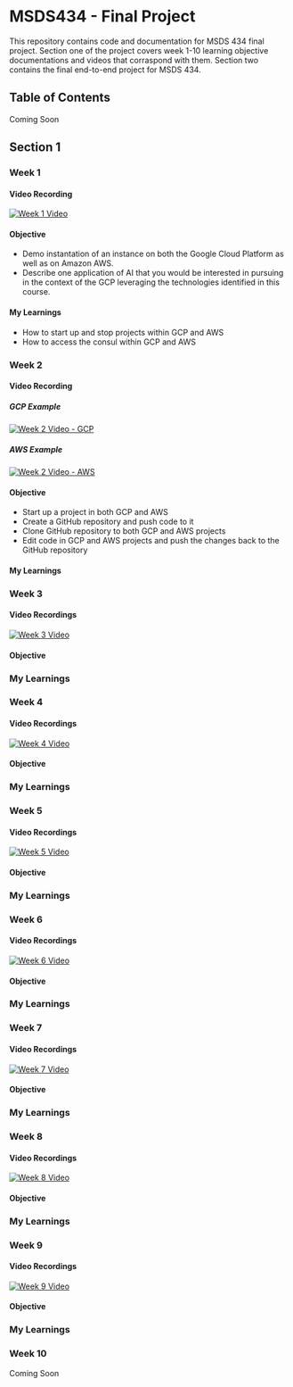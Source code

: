 # MSDS434 - Final Project

This repository contains code and documentation for MSDS 434 final project. Section one of the project covers week 1-10 learning objective documentations and videos that corraspond with them. Section two contains the final end-to-end project for MSDS 434.

## Table of Contents
Coming Soon

## Section 1
### Week 1
#### Video Recording
[![Week 1 Video](https://cdn.loom.com/sessions/thumbnails/2dfa50f27e6c4cc993c0aadd6618d7ef-with-play.gif)](https://www.loom.com/share/2dfa50f27e6c4cc993c0aadd6618d7ef)

#### Objective
- Demo instantation of an instance on both the Google Cloud Platform as well as on Amazon AWS.
- Describe one application of AI that you would be interested in pursuing in the context of the GCP leveraging the technologies identified in this course.

#### My Learnings
- How to start up and stop projects within GCP and AWS
- How to access the consul within GCP and AWS

### Week 2
#### Video Recording
##### GCP Example
[![Week 2 Video - GCP](https://cdn.loom.com/sessions/thumbnails/71f4a9788a6846e7a0735e5ce318bc68-with-play.gif)](https://www.loom.com/share/71f4a9788a6846e7a0735e5ce318bc68)

##### AWS Example
[![Week 2 Video - AWS](https://cdn.loom.com/sessions/thumbnails/15a9f0868ca346989ddfb1f17ff90535-with-play.gif)](https://www.loom.com/share/15a9f0868ca346989ddfb1f17ff90535)

#### Objective
- Start up a project in both GCP and AWS 
- Create a GitHub repository and push code to it
- Clone GitHub repository to both GCP and AWS projects
- Edit code in GCP and AWS projects and push the changes back to the GitHub repository

#### My Learnings

### Week 3
#### Video Recordings
[![Week 3 Video](https://cdn.loom.com/sessions/thumbnails/b06813ff52294b14aa21944e70991002-with-play.gif)](https://www.loom.com/share/b06813ff52294b14aa21944e70991002)

#### Objective

### My Learnings


### Week 4
#### Video Recordings
[![Week 4 Video](https://cdn.loom.com/sessions/thumbnails/8cf1f8d97c5946a88a5a058ea6aecd8a-with-play.gif)](https://www.loom.com/share/8cf1f8d97c5946a88a5a058ea6aecd8a)

#### Objective

### My Learnings


### Week 5
#### Video Recordings
[![Week 5 Video](https://cdn.loom.com/sessions/thumbnails/b5ee846203ca4fe9bf3c84d951b46c33-with-play.gif)](https://www.loom.com/share/b5ee846203ca4fe9bf3c84d951b46c33)

#### Objective

### My Learnings


### Week 6
#### Video Recordings
[![Week 6 Video](https://cdn.loom.com/sessions/thumbnails/1f06e9292818475c82c867a853c54b7e-with-play.gif)](https://www.loom.com/share/1f06e9292818475c82c867a853c54b7e)

#### Objective

### My Learnings


### Week 7
#### Video Recordings
[![Week 7 Video](https://cdn.loom.com/sessions/thumbnails/1db48100eb124e35aca3ff70dac58095-with-play.gif)](https://www.loom.com/share/1db48100eb124e35aca3ff70dac58095)

#### Objective

### My Learnings


### Week 8
#### Video Recordings
[![Week 8 Video](https://cdn.loom.com/sessions/thumbnails/dbb2cdcd17d94dbba36a523ac753ccae-with-play.gif)](https://www.loom.com/share/dbb2cdcd17d94dbba36a523ac753ccae)

#### Objective

### My Learnings


### Week 9
#### Video Recordings
[![Week 9 Video](https://cdn.loom.com/sessions/thumbnails/922521b42a574fcd9a4c6a27b3d98691-with-play.gif)](https://www.loom.com/share/922521b42a574fcd9a4c6a27b3d98691)

#### Objective

### My Learnings

### Week 10
Coming Soon
